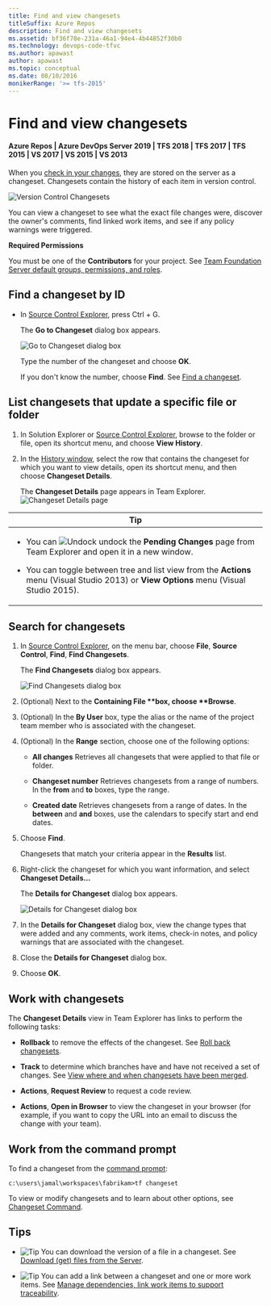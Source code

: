 ```yaml
---
title: Find and view changesets
titleSuffix: Azure Repos
description: Find and view changesets
ms.assetid: bf36f78e-231a-46a1-94e4-4b44852f30b0
ms.technology: devops-code-tfvc
ms.author: apawast
author: apawast
ms.topic: conceptual
ms.date: 08/10/2016
monikerRange: '>= tfs-2015'
---
```


# Find and view changesets

#### Azure Repos | Azure DevOps Server 2019 | TFS 2018 | TFS 2017 | TFS 2015 | VS 2017 | VS 2015 | VS 2013

When you [check in your changes](check-your-work-team-codebase.md), they are stored on the server as a changeset. Changesets contain the history of each item in version control.

![Version Control Changesets](media/find-view-changesets/IC263819.png)

You can view a changeset to see what the exact file changes were, discover the owner's comments, find linked work items, and see if any policy warnings were triggered.

**Required Permissions**

You must be one of the **Contributors** for your project. See [Team Foundation Server default groups, permissions, and roles](https://msdn.microsoft.com/library/ms253077).

## Find a changeset by ID

- In [Source Control Explorer](use-source-control-explorer-manage-files-under-version-control.md), press Ctrl + G.

  The **Go to Changeset** dialog box appears.

  ![Go to Changeset dialog box](media/find-view-changesets/IC612254.png)

  Type the number of the changeset and choose **OK**.

  If you don't know the number, choose **Find**. See [Find a changeset](find-view-changesets.md#find).

## List changesets that update a specific file or folder

1.  In Solution Explorer or [Source Control Explorer](use-source-control-explorer-manage-files-under-version-control.md), browse to the folder or file, open its shortcut menu, and choose **View History**.

2.  In the [History window](get-history-item.md), select the row that contains the changeset for which you want to view details, open its shortcut menu, and then choose **Changeset Details**.

    The **Changeset Details** page appears in Team Explorer.  
    ![Changeset Details page](media/find-view-changesets/IC592883.png)

<table>
<thead>
<tr>
<th> <strong>Tip</strong></th>
</tr>
</thead>
<tbody>
<tr>
<td><ul>
<li><p>You can <img src="media/find-view-changesets/IC667296.png" title="Undock" alt="Undock" /> undock the <strong>Pending Changes</strong> page from Team Explorer and open it in a new window.</p></li>
<li><p>You can toggle between tree and list view from the <strong>Actions</strong> menu (Visual Studio 2013) or <strong>View Options</strong> menu (Visual Studio 2015).</p></li>
</ul></td>
</tr>
</tbody>
</table>

<a name="find"></a>

## Search for changesets

1.  In [Source Control Explorer](use-source-control-explorer-manage-files-under-version-control.md), on the menu bar, choose **File**, **Source Control**, **Find**, **Find Changesets**.

    The **Find Changesets** dialog box appears.

    ![Find Changesets dialog box](media/find-view-changesets/IC612255.png)

2.  (Optional) Next to the <strong>Containing File **box, choose **Browse</strong>.

3.  (Optional) In the **By User** box, type the alias or the name of the project team member who is associated with the changeset.

4.  (Optional) In the **Range** section, choose one of the following options:

    - **All changes** Retrieves all changesets that were applied to that file or folder.

    - **Changeset number** Retrieves changesets from a range of numbers. In the **from** and **to** boxes, type the range.

    - **Created date** Retrieves changesets from a range of dates. In the **between** and **and** boxes, use the calendars to specify start and end dates.

5.  Choose **Find**.

    Changesets that match your criteria appear in the **Results** list.

6.  Right-click the changeset for which you want information, and select **Changeset Details...**

    The **Details for Changeset** dialog box appears.

    ![Details for Changeset dialog box](media/find-view-changesets/IC615597.png)

7.  In the **Details for Changeset** dialog box, view the change types that were added and any comments, work items, check-in notes, and policy warnings that are associated with the changeset.

8.  Close the **Details for Changeset** dialog box.

9.  Choose **OK**.

## Work with changesets

The **Changeset Details** view in Team Explorer has links to perform the following tasks:

- **Rollback** to remove the effects of the changeset. See [Roll back changesets](roll-back-changesets.md).

- **Track** to determine which branches have and have not received a set of changes. See [View where and when changesets have been merged](view-where-when-changesets-have-been-merged.md).

- **Actions**, **Request Review** to request a code review.

- **Actions**, **Open in Browser** to view the changeset in your browser (for example, if you want to copy the URL into an email to discuss the change with your team).

## Work from the command prompt

To find a changeset from the [command prompt](use-team-foundation-version-control-commands.md):

```
c:\users\jamal\workspaces\fabrikam>tf changeset
```

To view or modify changesets and to learn about other options, see [Changeset Command](changeset-command.md).

## Tips

- ![Tip](media/find-view-changesets/IC572374.png) You can download the version of a file in a changeset. See [Download (get) files from the Server](download-get-files-from-server.md).

- ![Tip](media/find-view-changesets/IC572374.png) You can add a link between a changeset and one or more work items. See [Manage dependencies, link work items to support traceability](../../boards/queries/link-work-items-support-traceability.md).
